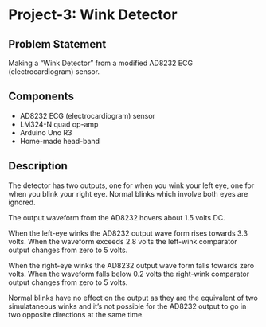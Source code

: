 # Project-3: Wink Detector
## Problem Statement
Making a “Wink Detector” from a modified AD8232 ECG (electrocardiogram) sensor.
## Components
* AD8232 ECG (electrocardiogram) sensor
* LM324-N quad op-amp
* Arduino Uno R3
* Home-made head-band
## Description
The detector has two outputs, one for when you wink your left eye, one for when you blink your right eye. Normal blinks which involve both eyes are ignored.

The output waveform from the AD8232 hovers about 1.5 volts DC.

When the left-eye winks the AD8232 output wave form rises towards 3.3 volts. When the waveform exceeds 2.8 volts the left-wink comparator output changes from zero to 5 volts.

When the right-eye winks the AD8232 output wave form falls towards zero volts. When the waveform falls below 0.2 volts the right-wink comparator output changes from zero to 5 volts.

Normal blinks have no effect on the output as they are the equivalent of two simulataneous winks and it’s not possible for the AD8232 output to go in two opposite directions at the same time.
